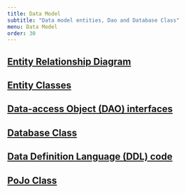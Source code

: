 ```yaml
---
title: Data Model
subtitle: "Data model entities, Dao and Database Class"
menu: Data Model
order: 30
---
```


## [Entity Relationship Diagram](erd.md)

## [Entity Classes](https://github.com/ddc-java-13/tile-galore/tree/main/app/src/main/java/edu/cnm/deepdive/tilematch/model/entity)

## [Data-access Object (DAO) interfaces](https://github.com/ddc-java-13/tile-galore/tree/main/app/src/main/java/edu/cnm/deepdive/tilematch/model/dao)

## [Database Class](https://github.com/ddc-java-13/tile-galore/blob/main/app/src/main/java/edu/cnm/deepdive/tilematch/service/TileGaloreDatabase.java)

## [Data Definition Language (DDL) code](ddl.md)

## [PoJo Class](https://github.com/ddc-java-13/tile-galore/tree/main/app/src/main/java/edu/cnm/deepdive/tilematch/model/pojo)